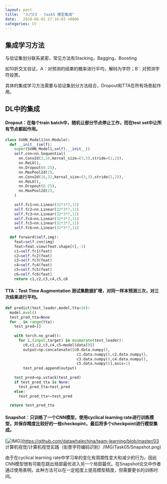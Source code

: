 ```yaml
---
layout: post
title:  "入门CV - task5 模型集成"
date:   2020-06-02 17:16:03 +0800
categories: CV
---
```

## 集成学习方法

与验证集划分联系紧密，常见方法有Stacking，Bagging，Boosting

如10折交叉验证，A：对预测的结果的概率进行平均，解码为字符；B：对预测字符投票。

具体的集成学习方法需要与验证集划分方法结合，Dropout和TTA在所有场景起作用。



## DL中的集成

#### Dropout：在每个train batch中，随机让部分节点停止工作，而在test set中让所有节点都起作用。

```python
class SVHN_Model1(nn.Module):
  def __init__(self):
    super(SVHN_Model1,self).__init__()
    self.cnn=nn.Sequential(
      nn.Conv2d(3,16,kernal_size=(3,3),stride=(2,2)),
      nn.ReLU(),
      nn.Dropout(0.25),
      nn.MaxPool2d(2),
      nn.Conv2d(16,32,kernal_size=(3,3),stride(2,2)),
      nn.ReLU(),
      nn.Dropout(0.25),
      nn.MaxPool2d(2),
    )
    
    self.fc1=nn.Linear(32*3*7,11)
    self.fc2=nn.Linear(32*3*7,11)
    self.fc3=nn.Linear(32*3*7,11)
    self.fc4=nn.Linear(32*3*7,11)
    self.fc5=nn.Linear(32*3*7,11)
    self.fc6=nn.Linear(32*3*7,11)
    
  def forward(self,img):
    feat=self.cnn(img)
    feat=feat.view(feat.shape[0],-1)
    c1=self.fc1(feat)
    c2=self.fc2(feat)
    c3=self.fc3(feat)
    c4=self.fc4(feat)
    c5=self.fc5(feat)
    c6=self.fc6(feat)
    return c1,c2,c3,c4,c5,c6
```



#### TTA：Test Time Augmentation 测试集数据扩增，对同一样本预测三次，对三次结果进行平均。

```python
def predict(test_loader,model,tta=10):
  model.eval()
  test_pred_tta=None
  for _ in range(tta):
    test_pred=[]
    
    with torch.no_grad():
      for i,(input,target) in enumerate(test_loader):
        c0,c1,c2,c3,c4,c5=model(data[0])
        output=np.concatenate([c0.data.numpy(),
								c1.data.numpy(),c2.data.numpy(),
								c3.data.numpy(),c4.data.numpy(),
								c5.data.numpy()],axis=1)
        test_pred.append(output)
        
    test_pred=np.vstack(test_pred)
    if test_pred_tta is None:
      test_pred_tta=test_pred
    else:
      test_pred_tta+=test_pred
      
  return test_pred_tta        
```



#### Snapshot：只训练了一个CNN模型，使用cyclical learning rate进行训练模型，并保存精度比较好的一些checkopint，最后将多个checkpoint进行模型集成。

[![IMG](https://github.com/datawhalechina/team-learning/raw/master/03%20%E8%AE%A1%E7%AE%97%E6%9C%BA%E8%A7%86%E8%A7%89/%E8%AE%A1%E7%AE%97%E6%9C%BA%E8%A7%86%E8%A7%89%E5%AE%9E%E8%B7%B5%EF%BC%88%E8%A1%97%E6%99%AF%E5%AD%97%E7%AC%A6%E7%BC%96%E7%A0%81%E8%AF%86%E5%88%AB%EF%BC%89/IMG/Task05/Snapshot.png)](https://github.com/datawhalechina/team-learning/blob/master/03 计算机视觉/计算机视觉实践（街景字符编码识别）/IMG/Task05/Snapshot.png)

由于在cyclical learning rate中学习率的变化有周期性变大和减少的行为，因此CNN模型很有可能在跳出局部最优进入另一个局部最优。在Snapshot论文中作者通过使用表明，此种方法可以在一定程度上提高模型精度，但需要更长的训练时间。








